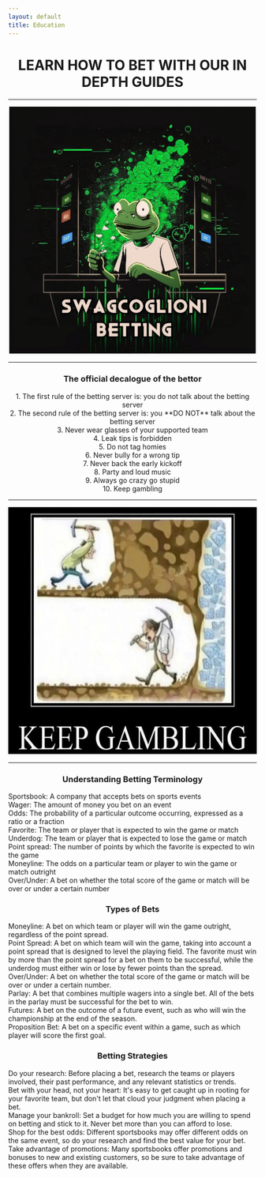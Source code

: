 ```yaml
---
layout: default
title: Education
---  
```



# **<center>LEARN HOW TO BET WITH OUR IN DEPTH GUIDES</center>**  

___  

<p align="center">
  <img src="/assets/images/SWAGCOGLOGO.jpg" height="500">
</p>  

___  
  
### **<center>The official decalogue of the bettor</center>**  
  
<center>1. The first rule of the betting server is: you do not talk about the betting server  </center>  
<center>2. The second rule of the betting server is: you **DO NOT** talk about the betting server  </center>  
<center>3. Never wear glasses of your supported team  </center>  
<center>4. Leak tips is forbidden  </center>  
<center>5. Do not tag homies  </center>  
<center>6. Never bully for a wrong tip  </center>  
<center>7. Never back the early kickoff  </center>  
<center>8. Party and loud music  </center>  
<center>9. Always go crazy go stupid  </center>  
<center>10. Keep gambling  </center>  


  
  
___  

<p align="center">
  <img src="/assets/images/keepgambling.webp" height="500">
</p>  

___


### **<center> Understanding Betting Terminology </center>**  
Sportsbook: A company that accepts bets on sports events  
Wager: The amount of money you bet on an event  
Odds: The probability of a particular outcome occurring, expressed as a ratio or a fraction  
Favorite: The team or player that is expected to win the game or match  
Underdog: The team or player that is expected to lose the game or match  
Point spread: The number of points by which the favorite is expected to win the game  
Moneyline: The odds on a particular team or player to win the game or match outright  
Over/Under: A bet on whether the total score of the game or match will be over or under a certain number  
### **<center> Types of Bets </center>**  
Moneyline: A bet on which team or player will win the game outright, regardless of the point spread.  
Point Spread: A bet on which team will win the game, taking into account a point spread that is designed to level the playing field. The favorite must win by more than the point spread for a bet on them to be successful, while the underdog must either win or lose by fewer points than the spread.  
Over/Under: A bet on whether the total score of the game or match will be over or under a certain number.  
Parlay: A bet that combines multiple wagers into a single bet. All of the bets in the parlay must be successful for the bet to win.  
Futures: A bet on the outcome of a future event, such as who will win the championship at the end of the season.  
Proposition Bet: A bet on a specific event within a game, such as which player will score the first goal.  

### **<center> Betting Strategies </center>**  
Do your research: Before placing a bet, research the teams or players involved, their past performance, and any relevant statistics or trends.  
Bet with your head, not your heart: It's easy to get caught up in rooting for your favorite team, but don't let that cloud your judgment when placing a bet.  
Manage your bankroll: Set a budget for how much you are willing to spend on betting and stick to it. Never bet more than you can afford to lose.  
Shop for the best odds: Different sportsbooks may offer different odds on the same event, so do your research and find the best value for your bet.  
Take advantage of promotions: Many sportsbooks offer promotions and bonuses to new and existing customers, so be sure to take advantage of these offers when they are available.  

